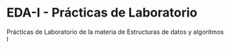 # EDA-I - Prácticas de Laboratorio
Prácticas de Laboratorio de la materia de Estructuras de datos y algoritmos I
